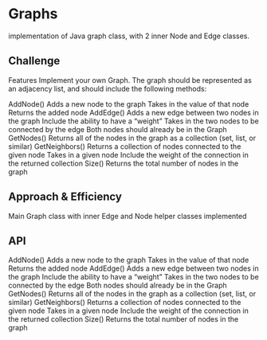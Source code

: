 # Graphs
implementation of Java graph class, with 2 inner Node and Edge classes.

## Challenge
Features
Implement your own Graph. The graph should be represented as an adjacency list, and should include the following methods:

AddNode()
Adds a new node to the graph
Takes in the value of that node
Returns the added node
AddEdge()
Adds a new edge between two nodes in the graph
Include the ability to have a “weight”
Takes in the two nodes to be connected by the edge
Both nodes should already be in the Graph
GetNodes()
Returns all of the nodes in the graph as a collection (set, list, or similar)
GetNeighbors()
Returns a collection of nodes connected to the given node
Takes in a given node
Include the weight of the connection in the returned collection
Size()
Returns the total number of nodes in the graph

## Approach & Efficiency
Main Graph class with inner Edge and Node helper classes implemented

## API
AddNode()
Adds a new node to the graph
Takes in the value of that node
Returns the added node
AddEdge()
Adds a new edge between two nodes in the graph
Include the ability to have a “weight”
Takes in the two nodes to be connected by the edge
Both nodes should already be in the Graph
GetNodes()
Returns all of the nodes in the graph as a collection (set, list, or similar)
GetNeighbors()
Returns a collection of nodes connected to the given node
Takes in a given node
Include the weight of the connection in the returned collection
Size()
Returns the total number of nodes in the graph